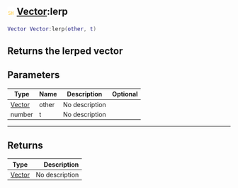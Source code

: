 ## ![shared](.gitbook/assets/shared.png) [Vector](./home/Vector):lerp

```lua
Vector Vector:lerp(other, t)
```

Returns the lerped vector
------
## Parameters

| Type   | Name | Description | Optional |
| ------ | ---- | ----------- | -------: |
| [Vector](./home/Vector) | other | No description |  |
| number | t | No description |  |

------
## Returns

| Type   | Description |
| ------ | ----------: |
| [Vector](./home/Vector) | No description |

